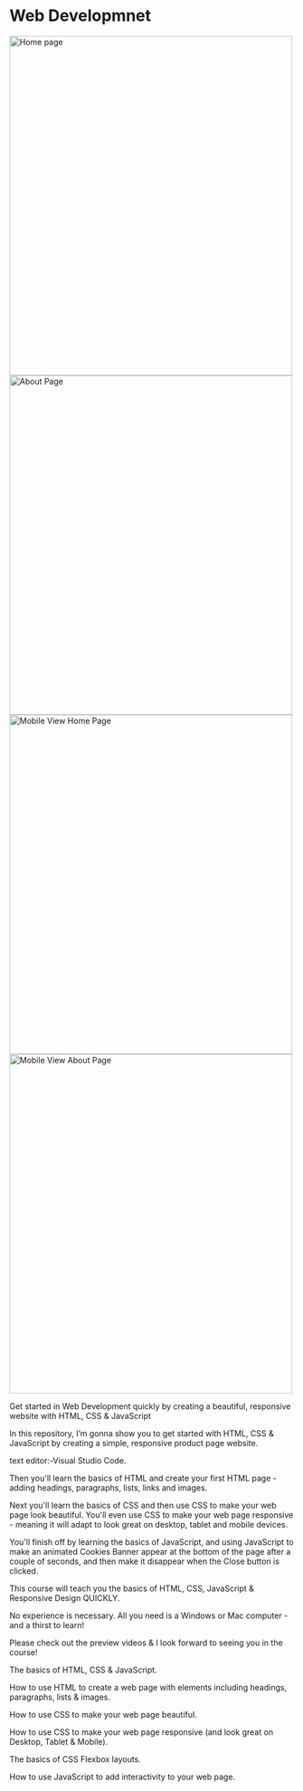 # Web Developmnet

<img src="" alt="Home page" width="500" height="600">

<img src="" alt="About Page" width="500" height="600">

<img src="" alt="Mobile View Home Page" width="500" height="600">

<img src="" alt="Mobile View About Page" width="500" height="600">

<p>Get started in Web Development quickly by creating a beautiful, responsive website with HTML, CSS & JavaScript</p>

<p>
In this repository, I’m gonna show you to get started with HTML, CSS & JavaScript by creating a simple, responsive product page website.

text editor:-Visual Studio Code.

Then you'll learn the basics of HTML and create your first HTML page - adding headings, paragraphs, lists, links and images.

Next you'll learn the basics of CSS and then use CSS to make your web page look beautiful. You'll even use CSS to make your web page responsive - meaning it will adapt to look great on desktop, tablet and mobile devices.

You'll finish off by learning the basics of JavaScript, and using JavaScript to make an animated Cookies Banner appear at the bottom of the page after a couple of seconds, and then make it disappear when the Close button is clicked.

This course will teach you the basics of HTML, CSS, JavaScript & Responsive Design QUICKLY.

No experience is necessary. All you need is a Windows or Mac computer - and a thirst to learn!

Please check out the preview videos & I look forward to seeing you in the course!

</p>
<p>
The basics of HTML, CSS & JavaScript.

How to use HTML to create a web page with elements including headings, paragraphs, lists & images.

How to use CSS to make your web page beautiful.

How to use CSS to make your web page responsive (and look great on Desktop, Tablet & Mobile).

The basics of CSS Flexbox layouts.

How to use JavaScript to add interactivity to your web page.

</p>
